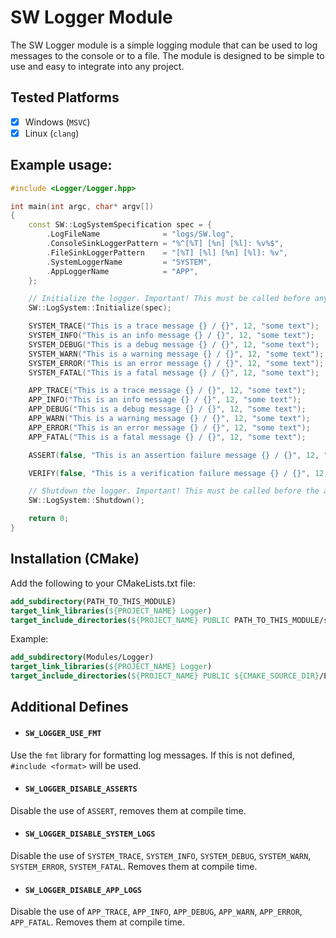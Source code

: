 # SW Logger Module

The SW Logger module is a simple logging module that can be used to log messages to the console or to a file. The module is designed to be simple to use and easy to integrate into any project.

## Tested Platforms

- [x] Windows (`MSVC`)
- [x] Linux (`clang`)

## Example usage:

```cpp
#include <Logger/Logger.hpp>

int main(int argc, char* argv[])
{
	const SW::LogSystemSpecification spec = {
	    .LogFileName              = "logs/SW.log",
	    .ConsoleSinkLoggerPattern = "%^[%T] [%n] [%l]: %v%$",
	    .FileSinkLoggerPattern    = "[%T] [%l] [%n] [%l]: %v",
	    .SystemLoggerName         = "SYSTEM",
	    .AppLoggerName            = "APP",
	};

    // Initialize the logger. Important! This must be called before any logging is done.
	SW::LogSystem::Initialize(spec);

	SYSTEM_TRACE("This is a trace message {} / {}", 12, "some text");
	SYSTEM_INFO("This is an info message {} / {}", 12, "some text");
	SYSTEM_DEBUG("This is a debug message {} / {}", 12, "some text");
	SYSTEM_WARN("This is a warning message {} / {}", 12, "some text");
	SYSTEM_ERROR("This is an error message {} / {}", 12, "some text");
	SYSTEM_FATAL("This is a fatal message {} / {}", 12, "some text");

	APP_TRACE("This is a trace message {} / {}", 12, "some text");
	APP_INFO("This is an info message {} / {}", 12, "some text");
	APP_DEBUG("This is a debug message {} / {}", 12, "some text");
	APP_WARN("This is a warning message {} / {}", 12, "some text");
	APP_ERROR("This is an error message {} / {}", 12, "some text");
	APP_FATAL("This is a fatal message {} / {}", 12, "some text");

    ASSERT(false, "This is an assertion failure message {} / {}", 12, "some text");

    VERIFY(false, "This is a verification failure message {} / {}", 12, "some text");

    // Shutdown the logger. Important! This must be called before the application exits.
	SW::LogSystem::Shutdown();

	return 0;
}
```

## Installation (CMake)

<!-- add_subdirectory(Modules/Logger)
target_link_libraries(${PROJECT_NAME} Logger)
target_include_directories(${PROJECT_NAME} PUBLIC ${CMAKE_SOURCE_DIR}/Engine/Modules/Logger/src) -->

Add the following to your CMakeLists.txt file:

```cmake
add_subdirectory(PATH_TO_THIS_MODULE)
target_link_libraries(${PROJECT_NAME} Logger)
target_include_directories(${PROJECT_NAME} PUBLIC PATH_TO_THIS_MODULE/src)
```

Example:

```cmake
add_subdirectory(Modules/Logger)
target_link_libraries(${PROJECT_NAME} Logger)
target_include_directories(${PROJECT_NAME} PUBLIC ${CMAKE_SOURCE_DIR}/Engine/Modules/Logger/src)
```

## Additional Defines

- #### `SW_LOGGER_USE_FMT`

Use the `fmt` library for formatting log messages. If this is not defined, `#include <format>` will be used.

- #### `SW_LOGGER_DISABLE_ASSERTS`

Disable the use of `ASSERT`, removes them at compile time.

- #### `SW_LOGGER_DISABLE_SYSTEM_LOGS`

Disable the use of `SYSTEM_TRACE`, `SYSTEM_INFO`, `SYSTEM_DEBUG`, `SYSTEM_WARN`, `SYSTEM_ERROR`, `SYSTEM_FATAL`. Removes them at compile time.

- #### `SW_LOGGER_DISABLE_APP_LOGS`

Disable the use of `APP_TRACE`, `APP_INFO`, `APP_DEBUG`, `APP_WARN`, `APP_ERROR`, `APP_FATAL`. Removes them at compile time.
